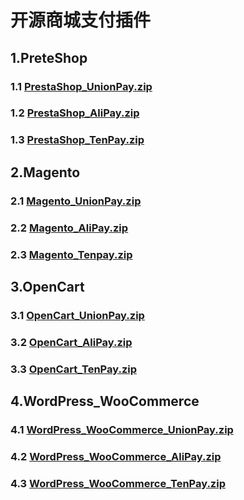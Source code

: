 # 开源商城支付插件

## 1.PreteShop
### 1.1 [PrestaShop_UnionPay.zip](https://git.allpayx.com/OpenAPI/b2c_shoppingCart_plug-in/src/master/PrestaShop_UnionPay.zip)

### 1.2 [PrestaShop_AliPay.zip](https://git.allpayx.com/OpenAPI/b2c_shoppingCart_plug-in/src/master/PrestaShop_AliPay.zip)

### 1.3 [PrestaShop_TenPay.zip](https://git.allpayx.com/OpenAPI/b2c_shoppingCart_plug-in/src/master/PrestaShop_TenPay.zip)
## 2.Magento
### 2.1 [Magento_UnionPay.zip](https://git.allpayx.com/OpenAPI/b2c_shoppingCart_plug-in/src/master/Magento_UnionPay.rar)
### 2.2 [Magento_AliPay.zip](https://git.allpayx.com/OpenAPI/b2c_shoppingCart_plug-in/src/master/Magento_AliPay.rar)
### 2.3 [Magento_Tenpay.zip](https://git.allpayx.com/OpenAPI/b2c_shoppingCart_plug-in/src/master/Magento_Tenpay.rar)

## 3.OpenCart
### 3.1 [OpenCart_UnionPay.zip](https://git.allpayx.com/OpenAPI/b2c_shoppingCart_plug-in/src/master/OpenCart_UnionPay.zip)

### 3.2 [OpenCart_AliPay.zip](https://git.allpayx.com/OpenAPI/b2c_shoppingCart_plug-in/src/master/OpenCart_AliPay.zip)

### 3.3 [OpenCart_TenPay.zip](https://git.allpayx.com/OpenAPI/b2c_shoppingCart_plug-in/src/master/OpenCart_TenPay.zip)

## 4.WordPress_WooCommerce
### 4.1 [WordPress_WooCommerce_UnionPay.zip](https://git.allpayx.com/OpenAPI/b2c_shoppingCart_plug-in/src/master/WordPress_WooCommerce_Unionpay.zip)

### 4.2 [WordPress_WooCommerce_AliPay.zip](https://git.allpayx.com/OpenAPI/b2c_shoppingCart_plug-in/src/master/WordPress_WooCommerce_Alipay.zip)

### 4.3 [WordPress_WooCommerce_TenPay.zip](https://git.allpayx.com/OpenAPI/b2c_shoppingCart_plug-in/src/master/WordPress_WooCommerce_Tenpay.zip)